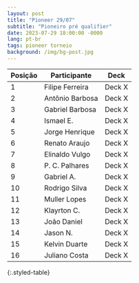 ```yaml
---
layout: post
title: "Pioneer 29/07"
subtitle: "Pioneiro pré qualifier"
date: 2023-07-29 18:00:00 -0000
lang: pt-br
tags: pioneer torneio
background: /img/bg-post.jpg
---
```


| Posição | Participante    | Deck              |
|---------|-----------------|-------------------|
| 1       | Filipe Ferreira | Deck X            |
| 2       | Antônio Barbosa | Deck X            |
| 3       | Gabriel Barbosa | Deck X            |
| 4       | Ismael E.       | Deck X            |
| 5       | Jorge Henrique  | Deck X            |
| 6       | Renato Araujo   | Deck X            |
| 7       | Elinaldo Vulgo  | Deck X            |
| 8       | P. C. Palhares  | Deck X            |
| 9       | Gabriel A.      | Deck X            |
| 10      | Rodrigo Silva   | Deck X            |
| 11      | Muller Lopes    | Deck X            |
| 12      | Klayrton C.     | Deck X            |
| 13      | João Daniel     | Deck X            |
| 14      | Jason N.        | Deck X            |
| 15      | Kelvin Duarte   | Deck X            |
| 16      | Juliano Costa   | Deck X            |
{:.styled-table}
